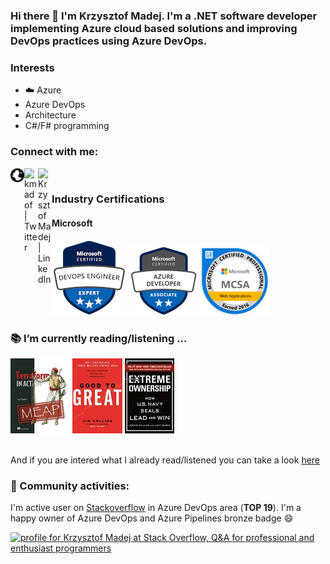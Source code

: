 ### Hi there 👋 I'm Krzysztof Madej. I'm a .NET software developer implementing Azure cloud based solutions and improving DevOps practices using Azure DevOps.


### Interests
- :cloud: Azure
- Azure DevOps
- Architecture
- C#/F# programming

### Connect with me:

[<img align="left" alt="thecodemanual.pl" width="22px" src="https://raw.githubusercontent.com/iconic/open-iconic/master/svg/globe.svg" />][website]
[<img align="left" alt="kmadof | Twitter" width="22px" src="https://cdn.jsdelivr.net/npm/simple-icons@v3/icons/twitter.svg" />][twitter]
[<img align="left" alt="Krzysztof Madej | LinkedIn" width="22px" src="https://cdn.jsdelivr.net/npm/simple-icons@v3/icons/linkedin.svg" />][linkedin]

<br />

### Industry Certifications
#### Microsoft
[<img src="Images/microsoft-certified-devops-engineer-expert.png">](https://www.youracclaim.com/badges/5c909d3a-fb3e-48a3-83f7-e041d4b646a2)
[<img src="Images/azure-developer-associate.png">](https://www.youracclaim.com/earner/earned/badge/91840ac8-442d-451d-8cfe-f3eb51cf9a4e)
[<img src="Images/MCSA_Web_Applications-01.png">](https://www.youracclaim.com/earner/earned/badge/147a6e05-89c1-44bd-8c1f-1d8667e1e7cd)

### :books: I’m currently reading/listening ...
[<img src="Images/books/Winkler-Terraform-MEAP-HI.png">](https://www.manning.com/books/terraform-in-action)
[<img src="Images/books/Collins-good-to-great.jpg">](https://www.amazon.com/Good-Great-Some-Companies-Others/dp/0066620996)
[<img src="Images/books/jocko_willink_leif_babin_extreme-ownership.jpg">](https://www.amazon.com/Extreme-Ownership-U-S-Navy-SEALs-ebook/dp/B00VE4Y0Z2)



<br> And if you are intered what I already read/listened you can take a look [here](books.md)

### 👯 Community activities:
I'm active user on [Stackoverflow](https://stackoverflow.com/users/2347999/krzysztof-madej) in Azure DevOps area (**TOP 19**). I'm a happy owner of Azure DevOps and Azure Pipelines bronze badge 😄

<a href="https://stackoverflow.com/users/2347999/krzysztof-madej"><img src="https://stackoverflow.com/users/flair/2347999.png" width="208" height="58" alt="profile for Krzysztof Madej at Stack Overflow, Q&amp;A for professional and enthusiast programmers" title="profile for Krzysztof Madej at Stack Overflow, Q&amp;A for professional and enthusiast programmers"></a>

<!--
**kmadof/kmadof** is a ✨ _special_ ✨ repository because its `README.md` (this file) appears on your GitHub profile.

Here are some ideas to get you started:

- 🔭 I’m currently working on ...
- 🌱 I’m currently learning ...
- 👯 I’m looking to collaborate on ...
- 🤔 I’m looking for help with ...
- 💬 Ask me about ...
- 📫 How to reach me: ...
- 😄 Pronouns: ...
- ⚡ Fun fact: ...
-->

[website]: http://thecodemanual.pl
[twitter]: https://twitter.com/kmadof
[linkedin]: https://www.linkedin.com/in/krzysztof-madej/